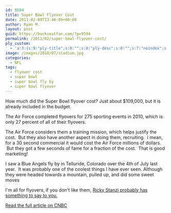 ```yaml
---
id: 9594
title: Super Bowl Flyover Cost
date: 2011-02-09T23:40:09+00:00
author: Ryan M.
layout: post
guid: https://backseatfan.com/?p=9594
permalink: /2011/02/super-bowl-flyover-cost/
ply_custom:
  - 'a:3:{s:9:"ply-title";s:0:"";s:8:"ply-desc";s:0:"";s:7:"noindex";s:0:"";}'
image: /images/2010/07/stadium.jpg
categories:
  - NFL
tags:
  - flyover cost
  - super bowl
  - super bowl fly by
  - super bowl flyover
---
```


<div class="entry">
  <p>
    How much did the Super Bowl flyover cost? Just about $109,000, but it is already included in the budget.
  </p>

  <p>
    The Air Force completed flyovers for 275 sporting events in 2010, which is only 27 percent of all of their flyovers.
  </p>

  <p>
    The Air Force considers them a training mission, which helps justify the cost.  But they also have another aspect in doing them, recruiting.  I mean, for a 30 second commercial it would cost the Air Force millions of dollars.  But they got a few seconds of fame for a fraction of the cost.  That is good marketing!
  </p>

  <p>
    I saw a Blue Angels fly by in Telluride, Colorado over the 4th of July last year.  It was probably one of the coolest things I have ever seen. Although they were headed towards a mountain, pulled up, and did some sweet moves
  </p>

  <p>
    I'm all for flyovers, if you don't like them, <a href="http://www.youtube.com/watch?v=kg9B7V_sKc8">Ricky Stanzi probably has something to say to you.</a>
  </p>

  <p>
    <a href="http://www.cnbc.com/id/41495109">Read the full article on CNBC</a>
  </p>

  <p>
  </p>
</div>
